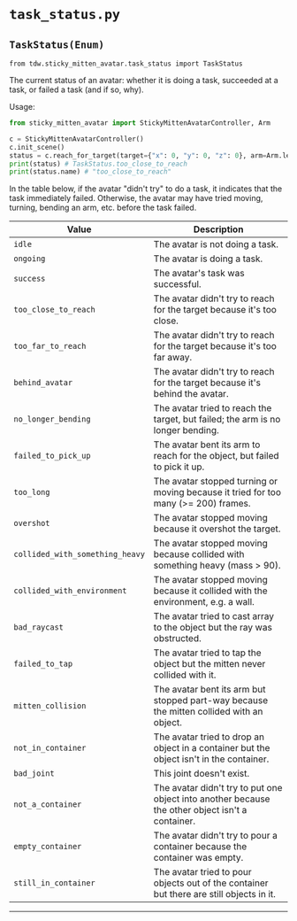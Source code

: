# `task_status.py`

## `TaskStatus(Enum)`

`from tdw.sticky_mitten_avatar.task_status import TaskStatus`

The current status of an avatar: whether it is doing a task, succeeded at a task, or failed a task (and if so, why).

Usage:

```python
from sticky_mitten_avatar import StickyMittenAvatarController, Arm

c = StickyMittenAvatarController()
c.init_scene()
status = c.reach_for_target(target={"x": 0, "y": 0, "z": 0}, arm=Arm.left)
print(status) # TaskStatus.too_close_to_reach
print(status.name) # "too_close_to_reach"
```

In the table below, if the avatar "didn't try" to do a task, it indicates that the task immediately failed.
Otherwise, the avatar may have tried moving, turning, bending an arm, etc. before the task failed.

| Value | Description |
| --- | --- |
| `idle` | The avatar is not doing a task. |
| `ongoing` | The avatar is doing a task. |
| `success` | The avatar's task was successful. |
| `too_close_to_reach` | The avatar didn't try to reach for the target because it's too close. |
| `too_far_to_reach` | The avatar didn't try to reach for the target because it's too far away. |
| `behind_avatar` | The avatar didn't try to reach for the target because it's behind the avatar. |
| `no_longer_bending` | The avatar tried to reach the target, but failed; the arm is no longer bending. |
| `failed_to_pick_up` | The avatar bent its arm to reach for the object, but failed to pick it up. |
| `too_long` | The avatar stopped turning or moving because it tried for too many (>= 200) frames. |
| `overshot` | The avatar stopped moving because it overshot the target. |
| `collided_with_something_heavy` | The avatar stopped moving because collided with something heavy (mass > 90). |
| `collided_with_environment` | The avatar stopped moving because it collided with the environment, e.g. a wall. |
| `bad_raycast` | The avatar tried to cast array to the object but the ray was obstructed. |
| `failed_to_tap` | The avatar tried to tap the object but the mitten never collided with it. |
| `mitten_collision` | The avatar bent its arm but stopped part-way because the mitten collided with an object. |
| `not_in_container` | The avatar tried to drop an object in a container but the object isn't in the container. |
| `bad_joint` | This joint doesn't exist. |
| `not_a_container` | The avatar didn't try to put one object into another because the other object isn't a container. |
| `empty_container` | The avatar didn't try to pour a container because the container was empty. |
| `still_in_container` | The avatar tried to pour objects out of the container but there are still objects in it. |

***


